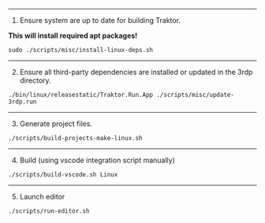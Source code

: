 
---
1. Ensure system are up to date for building Traktor.

**This will install required apt packages!**

```
sudo ./scripts/misc/install-linux-deps.sh
```

---
2. Ensure all third-party dependencies are installed or updated in the 3rdp directory.
```
./bin/linux/releasestatic/Traktor.Run.App ./scripts/misc/update-3rdp.run
```

---
3. Generate project files.
```
./scripts/build-projects-make-linux.sh
```

---
4. Build (using vscode integration script manually)
```
./scripts/build-vscode.sh Linux
```

---
5. Launch editor
```
./scripts/run-editor.sh
```
